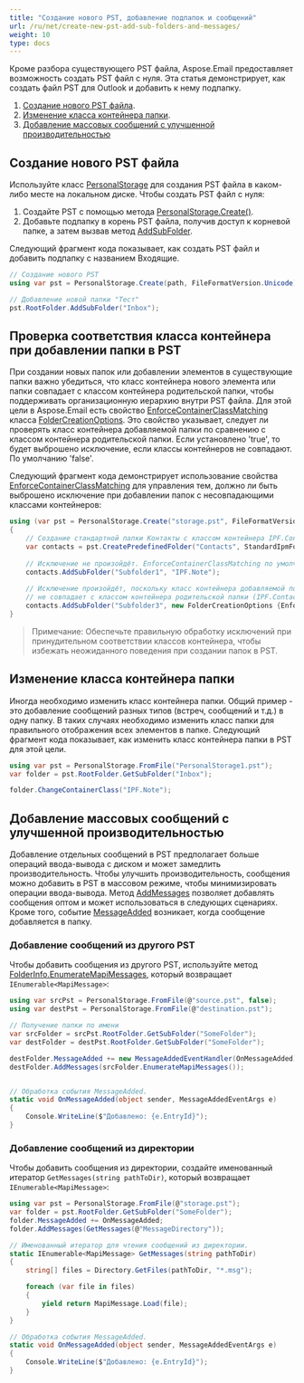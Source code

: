 ```yaml
---
title: "Создание нового PST, добавление подпапок и сообщений"
url: /ru/net/create-new-pst-add-sub-folders-and-messages/
weight: 10
type: docs
---
```



Кроме разбора существующего PST файла, Aspose.Email предоставляет возможность создать PST файл с нуля. Эта статья демонстрирует, как создать файл PST для Outlook и добавить к нему подпапку.

1. [Создание нового PST файла](#creating-a-new-pst-file).
1. [Изменение класса контейнера папки](#changing-a-folders-container-class).
1. [Добавление массовых сообщений с улучшенной производительностью](#add-bulk-messages-with-improved-performance) 

## **Создание нового PST файла**

Используйте класс [PersonalStorage](https://reference.aspose.com/email/net/aspose.email.storage.pst/personalstorage/) для создания PST файла в каком-либо месте на локальном диске. Чтобы создать PST файл с нуля:

1. Создайте PST с помощью метода [PersonalStorage.Create()](https://reference.aspose.com/email/net/aspose.email.storage.pst/personalstorage/create/#create/).
1. Добавьте подпапку в корень PST файла, получив доступ к корневой папке, а затем вызвав метод [AddSubFolder](https://reference.aspose.com/email/net/aspose.email.storage.pst/folderinfo/addsubfolder/#addsubfolder/). 

Следующий фрагмент кода показывает, как создать PST файл и добавить подпапку с названием Входящие.

```csharp
// Создание нового PST
using var pst = PersonalStorage.Create(path, FileFormatVersion.Unicode);

// Добавление новой папки "Тест"
pst.RootFolder.AddSubFolder("Inbox");
```
## **Проверка соответствия класса контейнера при добавлении папки в PST**

При создании новых папок или добавлении элементов в существующие папки важно убедиться, что класс контейнера нового элемента или папки совпадает с классом контейнера родительской папки, чтобы поддерживать организационную иерархию внутри PST файла. Для этой цели в Aspose.Email есть свойство [EnforceContainerClassMatching](https://reference.aspose.com/email/net/aspose.email.storage.pst/foldercreationoptions/enforcecontainerclassmatching/) класса [FolderCreationOptions](https://reference.aspose.com/email/net/aspose.email.storage.pst/foldercreationoptions/#foldercreationoptions-class). Это свойство указывает, следует ли проверять класс контейнера добавляемой папки по сравнению с классом контейнера родительской папки. Если установлено 'true', то будет выброшено исключение, если классы контейнеров не совпадают. По умолчанию 'false'.

Следующий фрагмент кода демонстрирует использование свойства [EnforceContainerClassMatching](https://reference.aspose.com/email/net/aspose.email.storage.pst/foldercreationoptions/enforcecontainerclassmatching/) для управления тем, должно ли быть выброшено исключение при добавлении папок с несовпадающими классами контейнеров: 

```cs
using (var pst = PersonalStorage.Create("storage.pst", FileFormatVersion.Unicode))
{
    // Создание стандартной папки Контакты с классом контейнера IPF.Contacts.
    var contacts = pst.CreatePredefinedFolder("Contacts", StandardIpmFolder.Contacts);
    
    // Исключение не произойдёт. EnforceContainerClassMatching по умолчанию равно false.
    contacts.AddSubFolder("Subfolder1", "IPF.Note");
    
    // Исключение произойдёт, поскольку класс контейнера добавляемой подпапки (IPF.Note) 
    // не совпадает с классом контейнера родительской папки (IPF.Contact).
    contacts.AddSubFolder("Subfolder3", new FolderCreationOptions {EnforceContainerClassMatching = true, ContainerClass = "IPF.Note"});
}
```

>Примечание: Обеспечьте правильную обработку исключений при принудительном соответствии классов контейнера, чтобы избежать неожиданного поведения при создании папок в PST.

## **Изменение класса контейнера папки**

Иногда необходимо изменить класс контейнера папки. Общий пример - это добавление сообщений разных типов (встреч, сообщений и т.д.) в одну папку. В таких случаях необходимо изменить класс папки для правильного отображения всех элементов в папке. Следующий фрагмент кода показывает, как изменить класс контейнера папки в PST для этой цели.

```csharp
using var pst = PersonalStorage.FromFile("PersonalStorage1.pst");
var folder = pst.RootFolder.GetSubFolder("Inbox");

folder.ChangeContainerClass("IPF.Note");
```

## **Добавление массовых сообщений с улучшенной производительностью**

Добавление отдельных сообщений в PST предполагает больше операций ввода-вывода с диском и может замедлить производительность. Чтобы улучшить производительность, сообщения можно добавить в PST в массовом режиме, чтобы минимизировать операции ввода-вывода.
Метод [AddMessages](https://reference.aspose.com/email/net/aspose.email.storage.pst/folderinfo/addmessages/) позволяет добавлять сообщения оптом и может использоваться в следующих сценариях. Кроме того, событие [MessageAdded](https://reference.aspose.com/email/net/aspose.email.storage.pst/folderinfo/messageadded/) возникает, когда сообщение добавляется в папку.

### **Добавление сообщений из другого PST**

Чтобы добавить сообщения из другого PST, используйте метод [FolderInfo.EnumerateMapiMessages](https://reference.aspose.com/email/net/aspose.email.storage.pst/folderinfo/enumeratemapimessages/), который возвращает `IEnumerable<MapiMessage>`:

```csharp
using var srcPst = PersonalStorage.FromFile(@"source.pst", false);
using var destPst = PersonalStorage.FromFile(@"destination.pst");

// Получение папки по имени
var srcFolder = srcPst.RootFolder.GetSubFolder("SomeFolder");
var destFolder = destPst.RootFolder.GetSubFolder("SomeFolder");

destFolder.MessageAdded += new MessageAddedEventHandler(OnMessageAdded);
destFolder.AddMessages(srcFolder.EnumerateMapiMessages());


// Обработка события MessageAdded.
static void OnMessageAdded(object sender, MessageAddedEventArgs e)
{
    Console.WriteLine($"Добавлено: {e.EntryId}");
}
```

### **Добавление сообщений из директории**

Чтобы добавить сообщения из директории, создайте именованный итератор `GetMessages(string pathToDir)`, который возвращает `IEnumerable<MapiMessage>`:

```csharp
using var pst = PersonalStorage.FromFile(@"storage.pst");
var folder = pst.RootFolder.GetSubFolder("SomeFolder");
folder.MessageAdded += OnMessageAdded;
folder.AddMessages(GetMessages(@"MessageDirectory"));

// Именованный итератор для чтения сообщений из директории.
static IEnumerable<MapiMessage> GetMessages(string pathToDir)
{
    string[] files = Directory.GetFiles(pathToDir, "*.msg");

    foreach (var file in files)
    {
        yield return MapiMessage.Load(file);
    }
}

// Обработка события MessageAdded.
static void OnMessageAdded(object sender, MessageAddedEventArgs e)
{
    Console.WriteLine($"Добавлено: {e.EntryId}");
}
```